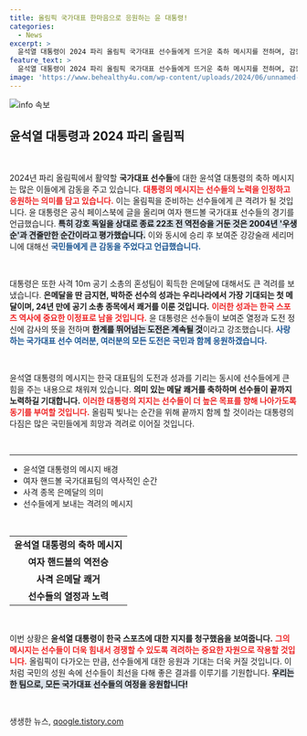 ```yaml
---
title: 올림픽 국가대표 한마음으로 응원하는 윤 대통령!
categories:
  - News
excerpt: >
  윤석열 대통령이 2024 파리 올림픽 국가대표 선수들에게 뜨거운 축하 메시지를 전하며, 감동적인 순간들을 회상했습니다. 강호 독일을 꺾은 핸드볼 팀과 24년 만의 메달 쾌거에도 응원을 아끼지 않았습니다!
feature_text: >
  윤석열 대통령이 2024 파리 올림픽 국가대표 선수들에게 뜨거운 축하 메시지를 전하며, 감동적인 순간들을 회상했습니다. 강호 독일을 꺾은 핸드볼 팀과 24년 만의 메달 쾌거에도 응원을 아끼지 않았습니다!
image: 'https://www.behealthy4u.com/wp-content/uploads/2024/06/unnamed-file.png'
---
```


<p><img src="https://www.behealthy4u.com/wp-content/uploads/2024/06/unnamed-file.png" alt="info 속보" /></p>

<h2 data-ke-size="size26">윤석열 대통령과 2024 파리 올림픽</h2>

<p data-ke-size="size16">&nbsp;</p>

<p>2024년 파리 올림픽에서 활약할 <b>국가대표 선수들</b>에 대한 윤석열 대통령의 축하 메시지는 많은 이들에게 감동을 주고 있습니다. <b><span style="color: #ee2323;">대통령의 메시지는 선수들의 노력을 인정하고 응원하는 의미를 담고 있습니다.</span></b> 이는 올림픽을 준비하는 선수들에게 큰 격려가 될 것입니다. 윤 대통령은 공식 페이스북에 글을 올리며 여자 핸드볼 국가대표 선수들의 경기를 언급했습니다. <b><span style="background-color: #21538527;">특히 강호 독일을 상대로 종료 22초 전 역전승을 거둔 것은 2004년 '우생순'과 견줄만한 순간이라고 평가했습니다.</span></b> 이와 동시에 승리 후 보여준 강강술래 세리머니에 대해선 <b><span style="color: #1a5490;">국민들에게 큰 감동을 주었다고 언급했습니다.</span></b></p>

<p data-ke-size="size16">&nbsp;</p>

<p>대통령은 또한 사격 10m 공기 소총의 혼성팀이 획득한 은메달에 대해서도 큰 격려를 보냈습니다. <b>은메달을 딴 금지현, 박하준 선수의 성과는 우리나라에서 가장 기대되는 첫 메달이며, 24년 만에 공기 소총 종목에서 쾌거를 이룬 것입니다.</b> <b><span style="color: #ee2323;">이러한 성과는 한국 스포츠 역사에 중요한 이정표로 남을 것입니다.</span></b> 윤 대통령은 선수들이 보여준 열정과 도전 정신에 감사의 뜻을 전하며 <b><span style="background-color: #21538527;">한계를 뛰어넘는 도전은 계속될 것</span></b>이라고 강조했습니다. <b><span style="color: #1a5490;">사랑하는 국가대표 선수 여러분, 여러분의 모든 도전은 국민과 함께 응원하겠습니다.</span></b></p>

<p data-ke-size="size16">&nbsp;</p>

<p>윤석열 대통령의 메시지는 한국 대표팀의 도전과 성과를 기리는 동시에 선수들에게 큰 힘을 주는 내용으로 채워져 있습니다. <b>의미 있는 메달 쾌거를 축하하며 선수들이 끝까지 노력하길 기대합니다.</b> <b><span style="color: #ee2323;">이러한 대통령의 지지는 선수들이 더 높은 목표를 향해 나아가도록 동기를 부여할 것입니다.</span></b> 올림픽 빛나는 순간을 위해 끝까지 함께 할 것이라는 대통령의 다짐은 많은 국민들에게 희망과 격려로 이어질 것입니다.</p>

<p data-ke-size="size16">&nbsp;</p>

<hr>

<ul>
    <li>윤석열 대통령의 메시지 배경</li>
    <li>여자 핸드볼 국가대표팀의 역사적인 순간</li>
    <li>사격 종목 은메달의 의미</li>
    <li>선수들에게 보내는 격려의 메시지</li>
</ul>

<p data-ke-size="size16">&nbsp;</p>

<table>
    <tr>
        <td style="text-align: center; height: 17px;"><b>윤석열 대통령의 축하 메시지</b></td>
    </tr>
    <tr>
        <td style="text-align: center; height: 17px;"><b>여자 핸드볼의 역전승</b></td>
    </tr>
    <tr>
        <td style="text-align: center; height: 17px;"><b>사격 은메달 쾌거</b></td>
    </tr>
    <tr>
        <td style="text-align: center; height: 17px;"><b>선수들의 열정과 노력</b></td>
    </tr>
</table>

<p data-ke-size="size16">&nbsp;</p>

<p>이번 상황은 <b>윤석열 대통령이 한국 스포츠에 대한 지지를 청구했음을 보여줍니다.</b> <b><span style="color: #ee2323;">그의 메시지는 선수들이 더욱 힘내서 경쟁할 수 있도록 격려하는 중요한 자원으로 작용할 것입니다.</span></b> 올림픽이 다가오는 만큼, 선수들에게 대한 응원과 기대는 더욱 커질 것입니다. 이처럼 국민의 성원 속에 선수들이 최선을 다해 좋은 결과를 이루기를 기원합니다. <b><span style="background-color: #21538527;">우리는 한 팀으로, 모든 국가대표 선수들의 여정을 응원합니다!</span></b></p>

<p data-ke-size="size16">&nbsp;</p>
생생한 뉴스, <a href="https://qoogle.tistory.com" rel="dofollow">qoogle.tistory.com</a>


